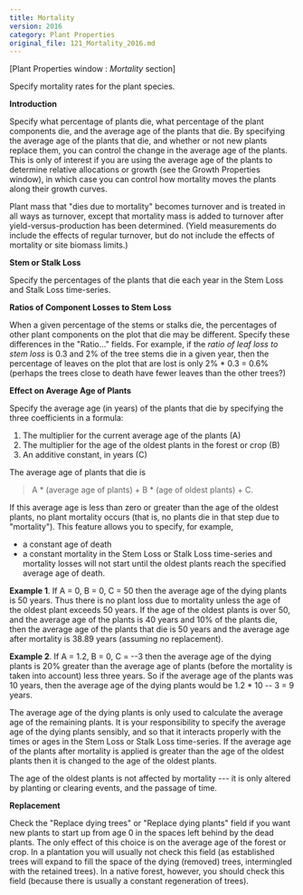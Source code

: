 ```yaml
---
title: Mortality
version: 2016
category: Plant Properties
original_file: 121_Mortality_2016.md
---
```


[Plant Properties window : *Mortality*
section]

Specify mortality rates for the plant species.

**Introduction**

Specify what percentage of plants die, what percentage of the plant
components die, and the average age of the plants that die. By
specifying the average age of the plants that die, and whether or not
new plants replace them, you can control the change in the average age
of the plants. This is only of interest if you are using the average age
of the plants to determine relative allocations or growth (see the
Growth Properties window), in which case
you can control how mortality moves the plants along their growth
curves.

Plant mass that "dies due to mortality" becomes turnover and is treated
in all ways as turnover, except that mortality mass is added to turnover
after yield-versus-production has been determined. (Yield measurements
do include the effects of regular turnover, but do not include the
effects of mortality or site biomass limits.)

**Stem or Stalk Loss**

Specify the percentages of the plants that die each year in the Stem
Loss and Stalk Loss
time-series.

**Ratios of Component Losses to Stem Loss**

When a given percentage of the stems or stalks die, the percentages of
other plant components on the plot that die may be different. Specify
these differences in the "Ratio..." fields. For example, if the *ratio
of leaf loss to stem loss* is 0.3 and 2% of the tree stems die in a
given year, then the percentage of leaves on the plot that are lost is
only 2% * 0.3 = 0.6% (perhaps the trees close to death have fewer
leaves than the other trees?)

**Effect on Average Age of Plants**

Specify the average age (in years) of the plants that die by specifying
the three coefficients in a formula:

1.  The multiplier for the current average age of the plants (A)
2.  The multiplier for the age of the oldest plants in the forest or
    crop (B)
3.  An additive constant, in years (C)

The average age of plants that die is

> A * (average age of plants) + B * (age of oldest plants) + C.

If this average age is less than zero or greater than the age of the
oldest plants, no plant mortality occurs (that is, no plants die in that
step due to "mortality"). This feature allows you to specify, for
example,

- a constant age of death
- a constant mortality in the Stem Loss or Stalk Loss time-series and
  mortality losses will not start until the oldest plants reach the
  specified average age of death.

**Example 1**. If A = 0, B = 0, C = 50 then the average age of the dying
plants is 50 years. Thus there is no plant loss due to mortality unless
the age of the oldest plant exceeds 50 years. If the age of the oldest
plants is over 50, and the average age of the plants is 40 years and 10%
of the plants die, then the average age of the plants that die is 50
years and the average age after mortality is 38.89 years (assuming no
replacement).

**Example 2**. If A = 1.2, B = 0, C = --3 then the average age of the
dying plants is 20% greater than the average age of plants (before the
mortality is taken into account) less three years. So if the average age
of the plants was 10 years, then the average age of the dying plants
would be 1.2 * 10 -- 3 = 9 years.

The average age of the dying plants is only used to calculate the
average age of the remaining plants. It is your responsibility to
specify the average age of the dying plants sensibly, and so that it
interacts properly with the times or ages in the Stem Loss or Stalk Loss
time-series. If the average age of the plants after mortality is applied
is greater than the age of the oldest plants then it is changed to the
age of the oldest plants.

The age of the oldest plants is not affected by mortality --- it is only
altered by planting or clearing events, and the passage of time.

**Replacement**

Check the "Replace dying trees" or "Replace dying plants" field if you
want new plants to start up from age 0 in the spaces left behind by the
dead plants. The only effect of this choice is on the average age of the
forest or crop. In a plantation you will usually not check this field
(as established trees will expand to fill the space of the dying
(removed) trees, intermingled with the retained trees). In a native
forest, however, you should check this field (because there is usually a
constant regeneration of trees).